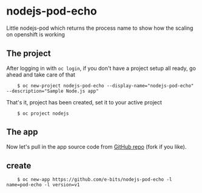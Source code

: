 # nodejs-pod-echo
Little nodejs-pod which returns the process name to show how the scaling on openshift is working

## The project

After logging in with `oc login`, if you don't have a project setup all ready, go ahead and take care of that

        $ oc new-project nodejs-pod-echo --display-name="nodejs-pod-echo" --description="Sample Node.js app"

That's it, project has been created, set it to your active project

        $ oc project nodejs

## The app

Now let's pull in the app source code from [GitHub repo](https://github.com/e-bits/nodejs-pod-echo) (fork if you like).

## create

        $ oc new-app https://github.com/e-bits/nodejs-pod-echo -l name=pod-echo -l version=v1
